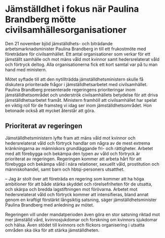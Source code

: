 # Jämställdhet i fokus när Paulina Brandberg mötte civilsamhällesorganisationer

Den 21 november bjöd jämställdhets\- och biträdande arbetsmarknadsminister Paulina Brandberg in till ett frukostmöte med företrädare för civilsamhället. Ett antal organisationer som verkar för ett jämställt samhälle och mot mäns våld mot kvinnor samt hedersrelaterat våld och förtryck deltog. Alla organisationerna fick ett kort samtal var på tu man hand med ministern.


Mötet syftade till att den nytillträdda jämställdhetsministern skulle få diskutera prioriterade frågor i jämställdhetsarbetet med civilsamhället. Paulina Brandberg presenterade regeringens prioriteringar inom jämställdhetsområdet och underströk civilsamhällets betydelse för att driva jämställdhetsarbetet framåt. Ministern framhöll att civilsamhället har spelat en viktig roll för de framsteg vi idag ser inom jämställdhetsområdet. Hon betonade också att mycket återstår att göra.

## Prioriterat av regeringen

Jämställdhetsministern lyfte fram att mäns våld mot kvinnor och hedersrelaterat våld och förtryck handlar om några av de mest extrema kränkningarna av människors grundläggande fri\- och rättigheter. Arbetet med att förebygga och bekämpa den typen av våld och förtryck är prioriterat av regeringen. Regeringen kommer att arbeta hårt för att förebygga och bekämpa våld i nära relationer, sexuellt våld, prostitution och människohandel, samt barn och hbtqi\-personers utsatthet.

– Jag är stolt över att företräda en regering som kommer att ha höga ambitioner för att både stärka skyddet och rörelsefriheten för de utsatta, och skärpa och bredda lagstiftningen mot förövarna. Arbetet mot hedersrelaterat våld och förtryck kommer att intensifieras, bland annat genom en kraftigt förstärkt långsiktig satsning, säger jämställdhetsminister Paulina Brandberg med anledning av mötet.

Regeringen vill under mandatperioden även göra en stor satsning riktad mot mer jämställd vård, kvinnosjukdomar och forskning om kvinnors sjukdomar och hälsa. Även stödet till kvinnors och flickors organisering i utsatta områden ska öka för att stärka jämställdheten.
